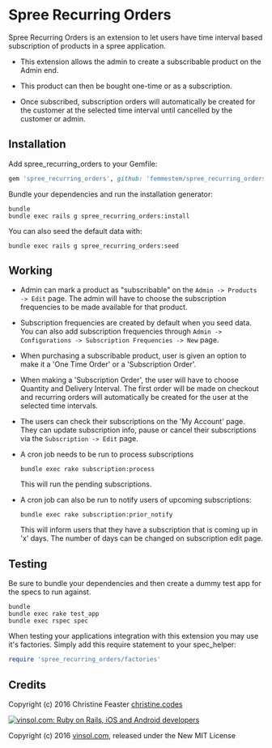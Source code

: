 Spree Recurring Orders
===========================

Spree Recurring Orders is an extension to let users have time interval based subscription of products in a spree application.

* This extension allows the admin to create a subscribable product on the Admin end.

* This product can then be bought one-time or as a subscription.

* Once subscribed, subscription orders will automatically be created for the customer at the selected time interval until cancelled by the customer or admin.

Installation
------------

Add spree_recurring_orders to your Gemfile:

```ruby
gem 'spree_recurring_orders', github: 'femmestem/spree_recurring_orders'
```

Bundle your dependencies and run the installation generator:

```shell
bundle
bundle exec rails g spree_recurring_orders:install
```

You can also seed the default data with:
```shell
bundle exec rails g spree_recurring_orders:seed
```

Working
-------

* Admin can mark a product as "subscribable" on the `Admin -> Products -> Edit` page. The admin will have to choose the subscription frequencies to be made available for that product.

* Subscription frequencies are created by default when you seed data. You can also add subscription frequencies through `Admin -> Configurations -> Subscription Frequencies -> New` page.

* When purchasing a subscribable product, user is given an option to make it a 'One Time Order' or a 'Subscription Order'.

* When making a 'Subscription Order', the user will have to choose Quantity and Delivery Interval. The first order will be made on checkout and recurring orders will automatically be created for the user at the selected time intervals.

* The users can check their subscriptions on the 'My Account' page. They can update subscription info, pause or cancel their subscriptions via the `Subscription -> Edit` page.

* A cron job needs to be run to process subscriptions
  ```
  bundle exec rake subscription:process
  ```
  This will run the pending subscriptions.

* A cron job can also be run to notify users of upcoming subscriptions:
  ```
  bundle exec rake subscription:prior_notify
  ```
  This will inform users that they have a subscription that is coming up in 'x' days. The number of days can be changed on subscription edit page.

Testing
-------

Be sure to bundle your dependencies and then create a dummy test app for the specs to run against.

```shell
bundle
bundle exec rake test_app
bundle exec rspec spec
```

When testing your applications integration with this extension you may use it's factories.
Simply add this require statement to your spec_helper:

```ruby
require 'spree_recurring_orders/factories'
```

Credits
-------
Copyright (c) 2016 Christine Feaster [christine.codes](http://christine.codes)

[![vinsol.com: Ruby on Rails, iOS and Android developers](http://vinsol.com/themes/vinsoldotcom-theme/images/new_img/vin_logo.png "Ruby on Rails, iOS and Android developers")](http://vinsol.com)

Copyright (c) 2016 [vinsol.com](http://vinsol.com "Ruby on Rails, iOS and Android developers"), released under the New MIT License
